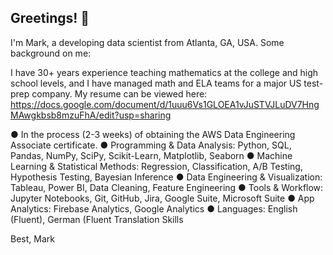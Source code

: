 ## Greetings! 👋

I'm Mark, a developing data scientist from Atlanta, GA, USA. Some background on me:

I have 30+ years experience teaching mathematics at the college and high school levels, and 
I have managed math and ELA teams for a major US test-prep company.
My resume can be viewed here: https://docs.google.com/document/d/1uuu6Vs1GLOEA1vJuSTVJLuDV7HngMAwgkbsb8mzuFhA/edit?usp=sharing

● In the process (2-3 weeks) of obtaining the AWS Data Engineering Associate certificate.
● Programming & Data Analysis: Python, SQL, Pandas, NumPy, SciPy, Scikit-Learn,
Matplotlib, Seaborn
● Machine Learning & Statistical Methods: Regression, Classification, A/B Testing,
Hypothesis Testing, Bayesian Inference
● Data Engineering & Visualization: Tableau, Power BI, Data Cleaning, Feature
Engineering
● Tools & Workflow: Jupyter Notebooks, Git, GitHub, Jira, Google Suite, Microsoft Suite
● App Analytics: Firebase Analytics, Google Analytics
● Languages: English (Fluent), German (Fluent Translation Skills

Best,
  Mark

<!--
**markcoty/markcoty** is a ✨ _special_ ✨ repository because its `README.md` (this file) appears on your GitHub profile.

Here are some ideas to get you started:

- 🔭 I’m currently working on ...
- 🌱 I’m currently learning ...
- 👯 I’m looking to collaborate on ...
- 🤔 I’m looking for help with ...
- 💬 Ask me about ...
- 📫 How to reach me: ...
- 😄 Pronouns: ...
- ⚡ Fun fact: ...
-->
